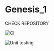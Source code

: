 # Genesis_1
CHECK REPOSITORY

![CI](https://github.com/stepin104453/Genesis_1/workflows/CI/badge.svg)


![Unit testing](https://github.com/stepin104453/Genesis_1/workflows/Unit%20testing/badge.svg)
